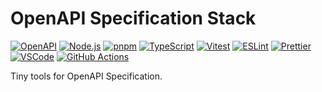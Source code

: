 # OpenAPI Specification Stack

[![OpenAPI](https://img.shields.io/badge/OpenAPI-6ba539?style=flat-square&logo=openapiinitiative&logoColor=white)](https://www.openapis.org/)
[![Node.js](https://img.shields.io/badge/Node.js-339933?style=flat-square&logo=node.js&logoColor=white)](https://nodejs.org/)
[![pnpm](https://img.shields.io/badge/pnpm-f69220?style=flat-square&logo=pnpm&logoColor=white)](https://pnpm.io/)
[![TypeScript](https://img.shields.io/badge/TypeScript-3178c6?style=flat-square&logo=typescript&logoColor=white)](https://www.typescriptlang.org/)
[![Vitest](https://img.shields.io/badge/Vitest-6e9e18?style=flat-square&logo=Vitest&logoColor=white)](https://vitest.dev/)
[![ESLint](https://img.shields.io/badge/ESLint-4b32c3?style=flat-square&logo=eslint&logoColor=white)](https://eslint.org/)
[![Prettier](https://img.shields.io/badge/Prettier-f7b93e?style=flat-square&logo=prettier&logoColor=white)](https://prettier.io/)
[![VSCode](https://img.shields.io/badge/VSCode-007acc?style=flat-square&logo=visualstudiocode&logoColor=white)](https://code.visualstudio.com/)
[![GitHub Actions](https://img.shields.io/badge/GitHub%20Actions-2088ff?style=flat-square&logo=githubactions&logoColor=white)](https://github.com/features/actions)

Tiny tools for OpenAPI Specification.
